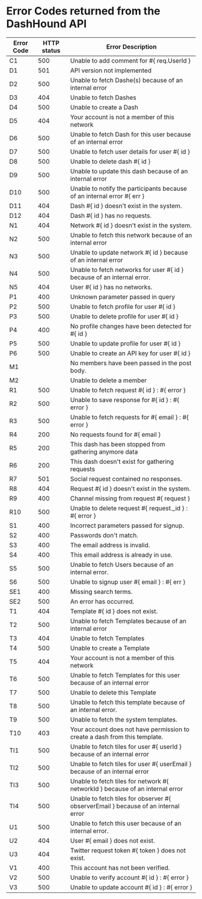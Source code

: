 # Error Codes returned from the DashHound API


| Error Code | HTTP status | Error Description                                                            |
|------------|-------------|------------------------------------------------------------------------------|
| C1         | 500         | Unable to add comment for #{ req.UserId }
| D1         | 501         | API version not implemented
| D2         | 500         | Unable to fetch Dashe(s) because of an internal error
| D3         | 404         | Unable to fetch Dashes
| D4         | 500         | Unable to create a Dash
| D5		     | 404		     | Your account is not a member of this network
| D6		     | 500		     | Unable to fetch Dash for this user because of an internal error
| D7		     | 500         | Unable to fetch user details for user #{ id }
| D8		     | 500         | Unable to delete dash #{ id }
| D9		     | 500		     | Unable to update this dash because of an internal error
| D10		     | 500		     | Unable to notify the participants because of an internal error #{ err }
| D11		     | 404		     | Dash #{ id } doesn't exist in the system.
| D12        | 404         | Dash #{ id } has no requests.
| N1		     | 404		     | Network #{ id } doesn't exist in the system.
| N2		     | 500		     | Unable to fetch this network because of an internal error
| N3		     | 500		     | Unable to update network #{ id } because of an internal error
| N4		     | 500		     | Unable to fetch networks for user #{ id } because of an internal error.
| N5		     | 404		     | User #{ id } has no networks.
| P1		     | 400         | Unknown parameter passed in query
| P2		     | 500         | Unable to fetch profile for user #{ id }
| P3         | 500         | Unable to delete profile for user #{ id }
| P4         | 400         | No profile changes have been detected for #{ id }
| P5         | 500         | Unable to update profile for user #{ id }
| P6         | 500         | Unable to create an API key for user #{ id }
| M1         |             | No members have been passed in the post body.
| M2         |             | Unable to delete a member
| R1         | 500         | Unable to fetch request #{ id } : #{ error }
| R2		     | 500         | Unable to save response for #{ id } : #{ error }
| R3		     | 500         | Unable to fetch requests for #{ email } : #{ error }
| R4		     | 200         | No requests found for #{ email }
| R5		     | 200		     | This dash has been stopped from gathering anymore data
| R6		     | 200 		     | This dash doesn't exist for gathering requests
| R7		     | 501 		     | Social request contained no responses.
| R8		     | 404 		     | Request #{ id } doesn't exist in the system.
| R9		     | 400 		     | Channel missing from request #{ request }
| R10		     | 500 		     | Unable to delete request #{ request._id } : #{ error }
| S1         | 400         | Incorrect parameters passed for signup.
| S2		     | 400         | Passwords don't match.
| S3		     | 400		     | The email address is invalid.
| S4		     | 400         | This email address is already in use.
| S5         | 500         | Unable to fetch Users because of an internal error.
| S6		     | 500		     | Unable to signup user #{ email } : #{ err }
| SE1		     | 400		     | Missing search terms.
| SE2        | 500         | An error has occurred.
| T1		     | 404		     | Template #{ id } does not exist.
| T2         | 500         | Unable to fetch Templates because of an internal error
| T3         | 404         | Unable to fetch Templates
| T4         | 500         | Unable to create a Template
| T5		     | 404		     | Your account is not a member of this network
| T6		     | 500		     | Unable to fetch Templates for this user because of an internal error
| T7		     | 500		     | Unable to delete this Template
| T8		     | 500		     | Unable to fetch this template because of an internal error.
| T9		     | 500		     | Unable to fetch the system templates.
| T10		     | 403		     | Your account does not have permission to create a dash from this template.
| TI1        | 500         | Unable to fetch tiles for user #{ userId } because of an internal error
| TI2        | 500         | Unable to fetch tiles for user #{ userEmail } because of an internal error
| TI3        | 500         | Unable to fetch tiles for network #{ networkId } because of an internal error
| TI4        | 500         | Unable to fetch tiles for observer #{ observerEmail } because of an internal error
| U1		     | 500		     | Unable to fetch this user because of an internal error.
| U2		     | 404		     | User #{ email } does not exist.
| U3		     | 404		     | Twitter request token #{ token } does not exist.
| V1		     | 400		     | This account has not been verified.
| V2		     | 500		     | Unable to verify account #{ id } : #{ error }
| V3		     | 500		     | Unable to update account #{ id } : #{ error }
